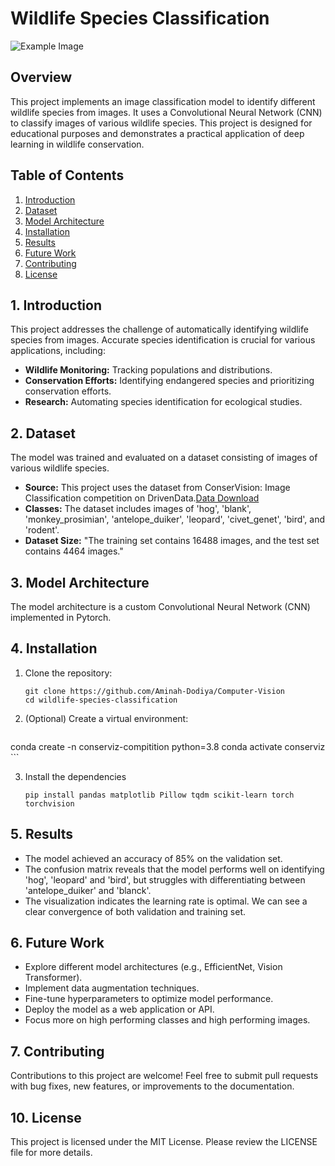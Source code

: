 # Wildlife Species Classification
![Example Image](https://www.earthtouchnews.com/media/1952590/collage-rainforest-camera-trap_2020-06-01.jpg?width=710&height=10000&mode=max&upscale=false)

## Overview

This project implements an image classification model to identify different wildlife species from images. It uses a Convolutional Neural Network (CNN) to classify images of various wildlife species. This project is designed for educational purposes and demonstrates a practical application of deep learning in wildlife conservation.

## Table of Contents

1.  [Introduction](#introduction)
2.  [Dataset](#dataset)
3.  [Model Architecture](#model-architecture)
4.  [Installation](#installation)
5.  [Results](#results)
6.  [Future Work](#future-work)
7.  [Contributing](#contributing)
8.  [License](#license)

## 1. Introduction

This project addresses the challenge of automatically identifying wildlife species from images. Accurate species identification is crucial for various applications, including:

*   **Wildlife Monitoring:** Tracking populations and distributions.
*   **Conservation Efforts:** Identifying endangered species and prioritizing conservation efforts.
*   **Research:** Automating species identification for ecological studies.

## 2. Dataset

The model was trained and evaluated on a dataset consisting of images of various wildlife species.

*   **Source:** This project uses the dataset from ConserVision: Image Classification competition on DrivenData.[Data Download](https://www.drivendata.org/competitions/87/competition-image-classification-wildlife-conservation/data/)
*   **Classes:** The dataset includes images of 'hog', 'blank', 'monkey_prosimian', 'antelope_duiker', 'leopard', 'civet_genet', 'bird', and 'rodent'.
*   **Dataset Size:** "The training set contains 16488 images, and the test set contains 4464 images."

## 3. Model Architecture

The model architecture is a custom Convolutional Neural Network (CNN) implemented in Pytorch.

## 4. Installation

1.  Clone the repository:

    ```
    git clone https://github.com/Aminah-Dodiya/Computer-Vision
    cd wildlife-species-classification
    ```

2.  (Optional) Create a virtual environment:

    ```
   conda create -n conserviz-compitition python=3.8
   conda activate conserviz
    ```

3.  Install the dependencies 

    ```
    pip install pandas matplotlib Pillow tqdm scikit-learn torch torchvision
    ``` 

## 5. Results

*   The model achieved an accuracy of 85% on the validation set.
*   The confusion matrix reveals that the model performs well on identifying 'hog', 'leopard' and 'bird', but struggles with differentiating between 'antelope_duiker' and 'blanck'.
*   The visualization indicates the learning rate is optimal. We can see a clear convergence of both validation and training set.

## 6. Future Work

*   Explore different model architectures (e.g., EfficientNet, Vision Transformer).
*   Implement data augmentation techniques.
*   Fine-tune hyperparameters to optimize model performance.
*   Deploy the model as a web application or API.
*   Focus more on high performing classes and high performing images.

## 7. Contributing

Contributions to this project are welcome! Feel free to submit pull requests with bug fixes, new features, or improvements to the documentation.

## 10. License

This project is licensed under the MIT License. Please review the LICENSE file for more details.
